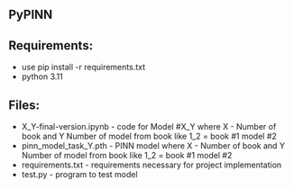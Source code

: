 ## PyPINN

## Requirements:
- use pip install -r requirements.txt
- python 3.11

## Files:
- X_Y-final-version.ipynb - code for Model #X_Y where X - Number of book and Y Number of model from book like 1_2 = book #1 model #2
- pinn_model_task_Y.pth - PINN model where X - Number of book and Y Number of model from book like 1_2 = book #1 model #2
- requirements.txt - requirements necessary for project implementation
- test.py - program to test model